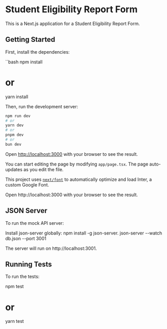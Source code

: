 # Student Eligibility Report Form


This is a Next.js application for a Student Eligibility Report Form.

## Getting Started

First, install the dependencies:

``bash
npm install
# or
yarn install

Then, run the development server:

```bash
npm run dev
# or
yarn dev
# or
pnpm dev
# or
bun dev
```

Open [http://localhost:3000](http://localhost:3000) with your browser to see the result.

You can start editing the page by modifying `app/page.tsx`. The page auto-updates as you edit the file.

This project uses [`next/font`](https://nextjs.org/docs/basic-features/font-optimization) to automatically optimize and load Inter, a custom Google Font.

Open http://localhost:3000 with your browser to see the result.

## JSON Server
To run the mock API server:

Install json-server globally:
npm install -g json-server.
json-server --watch db.json --port 3001

The server will run on http://localhost:3001.
## Running Tests
To run the tests:

npm test
# or
yarn test